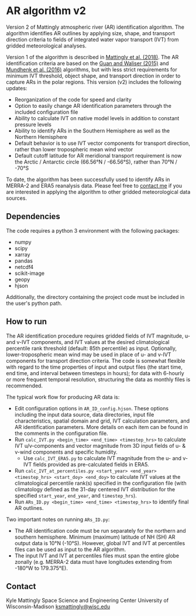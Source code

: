 # AR algorithm v2

Version 2 of Mattingly atmospheric river (AR) identification algorithm. The algorithm identifies AR outlines by applying size, shape, and transport direction criteria to fields of integrated water vapor transport (IVT) from gridded meteorological analyses.

Version 1 of the algorithm is described in [Mattingly et al. (2018)](https://doi.org/10.1029/2018JD028714). The AR identification criteria are based on the [Guan and Waliser (2015)](https://doi.org/10.1002/2015JD024257) and [Mundhenk et al. (2016)](https://doi.org/10.1175/JCLI-D-15-0655.1) algorithms, but with less strict requirements for minimum IVT threshold, object shape, and transport direction in order to capture ARs in the polar regions. This version (v2) includes the following updates:
- Reorganization of the code for speed and clarity
- Option to easily change AR identification parameters through the included configuration file
- Ability to calculate IVT on native model levels in addition to constant pressure levels
- Ability to identify ARs in the Southern Hemisphere as well as the Northern Hemisphere
- Default behavior is to use IVT vector components for transport direction, rather than lower tropospheric mean wind vector
- Default cutoff latitude for AR meridional transport requirement is now the Arctic / Antarctic circle (66.56&deg;N / -66.56&deg;S), rather than 70&deg;N / -70&deg;S

To date, the algorithm has been successfully used to identify ARs in MERRA-2 and ERA5 reanalysis data. Please feel free to [contact me](mailto:ksmattingly@wisc.edu) if you are interested in applying the algorithm to other gridded meteorological data sources.

## Dependencies

The code requires a python 3 environment with the following packages:
- numpy
- scipy
- xarray
- pandas
- netcdf4
- scikit-image
- geopy
- hjson

Additionally, the directory containing the project code must be included in the user's python path.

## How to run

The AR identification procedure requires gridded fields of IVT magnitude, u- and v-IVT components, and IVT values at the desired climatological percentile rank threshold (default: 85th percentile) as input. Optionally, lower-tropospheric mean wind may be used in place of u- and v-IVT components for transport direction criteria. The code is somewhat flexible with regard to the time properties of input and output files (the start time, end time, and interval between timesteps in hours); for data with 6-hourly or more frequent temporal resolution, structuring the data as monthly files is recommended.

The typical work flow for producing AR data is:
- Edit configuration options in `AR_ID_config.hjson`. These options including the input data source, data directories, input file characteristics, spatial domain and grid, IVT calculation parameters, and AR identification parameters. More details on each item can be found in the comments in the configuration file.
- Run `calc_IVT.py <begin_time> <end_time> <timestep_hrs>` to calculate IVT u/v-components and vector magnitude from 3D input fields of u- & v-wind components and specific humidity.
  - Use `calc_IVT_ERA5.py` to calculate IVT magnitude from the u- and v-IVT fields provided as pre-calculated fields in ERA5.
- Run `calc_IVT_at_percentiles.py <start_year> <end_year> <timestep_hrs> <start_doy> <end_doy>` to calculate IVT values at the climatological percentile rank(s) specified in the configuration file (with climatology defined as the 31-day centered IVT distribution for the specified `start_year`, `end_year`, and `timestep_hrs`).
- Run `ARs_ID.py <begin_time> <end_time> <timestep_hrs>` to identify final AR outlines.

Two important notes on running `ARs_ID.py`:
- The AR identification code must be run separately for the northern and southern hemisphere. Minimum (maximum) latitude of NH (SH) AR output data is 10&deg;N (-10&deg;S). However, global IVT and IVT at percentiles files can be used as input to the AR algorithm.
- The input IVT and IVT at percentiles files must span the entire globe zonally (e.g. MERRA-2 data must have longitudes extending from -180&deg;W to 179.375&deg;E).

## Contact

Kyle Mattingly
Space Science and Engineering Center
University of Wisconsin-Madison
[ksmattingly@wisc.edu](mailto:ksmattingly@wisc.edu)